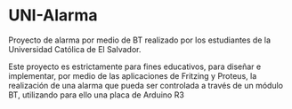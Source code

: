# UNI-Alarma
Proyecto de alarma por medio de BT realizado por los estudiantes de la Universidad Católica de El Salvador.

Este proyecto es estrictamente para fines educativos, para diseñar e implementar, por medio de las aplicaciones de Fritzing y Proteus, la realización de una alarma que pueda ser controlada a través de un módulo BT, utilizando para ello una placa de Arduino R3
